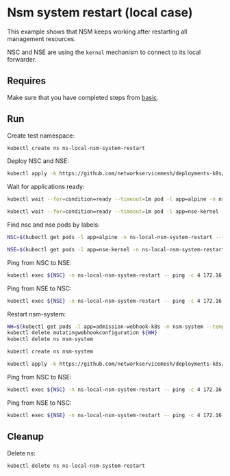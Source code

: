 # Nsm system restart (local case)

This example shows that NSM keeps working after restarting all management resources.

NSC and NSE are using the `kernel` mechanism to connect to its local forwarder.

## Requires

Make sure that you have completed steps from [basic](../../basic).

## Run

Create test namespace:
```bash
kubectl create ns ns-local-nsm-system-restart
```

Deploy NSC and NSE:
```bash
kubectl apply -k https://github.com/networkservicemesh/deployments-k8s/examples/heal/local-nsm-system-restart?ref=8f09e2c87bb4b96c49925390a93394f37abe40ff
```

Wait for applications ready:
```bash
kubectl wait --for=condition=ready --timeout=1m pod -l app=alpine -n ns-local-nsm-system-restart
```
```bash
kubectl wait --for=condition=ready --timeout=1m pod -l app=nse-kernel -n ns-local-nsm-system-restart
```

Find nsc and nse pods by labels:
```bash
NSC=$(kubectl get pods -l app=alpine -n ns-local-nsm-system-restart --template '{{range .items}}{{.metadata.name}}{{"\n"}}{{end}}')
```
```bash
NSE=$(kubectl get pods -l app=nse-kernel -n ns-local-nsm-system-restart --template '{{range .items}}{{.metadata.name}}{{"\n"}}{{end}}')
```

Ping from NSC to NSE:
```bash
kubectl exec ${NSC} -n ns-local-nsm-system-restart -- ping -c 4 172.16.1.100
```

Ping from NSE to NSC:
```bash
kubectl exec ${NSE} -n ns-local-nsm-system-restart -- ping -c 4 172.16.1.101
```

Restart nsm-system:
```bash
WH=$(kubectl get pods -l app=admission-webhook-k8s -n nsm-system --template '{{range .items}}{{.metadata.name}}{{"\n"}}{{end}}')
kubectl delete mutatingwebhookconfiguration ${WH}
kubectl delete ns nsm-system
```
```bash
kubectl create ns nsm-system
```
```bash
kubectl apply -k https://github.com/networkservicemesh/deployments-k8s/examples/basic?ref=8f09e2c87bb4b96c49925390a93394f37abe40ff
```

Ping from NSC to NSE:
```bash
kubectl exec ${NSC} -n ns-local-nsm-system-restart -- ping -c 4 172.16.1.100
```

Ping from NSE to NSC:
```bash
kubectl exec ${NSE} -n ns-local-nsm-system-restart -- ping -c 4 172.16.1.101
```

## Cleanup

Delete ns:
```bash
kubectl delete ns ns-local-nsm-system-restart
```
